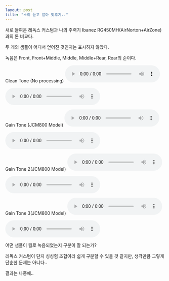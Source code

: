 ```yaml
---
layout: post
title: "소리 듣고 알아 맞추기.."
---
```


새로 들여온 레독스 커스텀과 나의 주력기 Ibanez RG450MH(AirNorton+AirZone)과의 톤 비교다.

두 개의 샘플이 어디서 얻어진 것인지는 표시하지 않았다.

녹음은 Front, Front+Middle, Middle, Middle+Rear, Rear의 순이다.

Clean Tone (No processing)
<audio src="/assets/images/e58fdde882fcf30e95eafd41a5591b4d.mp3" controls preload></audio>

<audio src="/assets/images/19d7fa4e6cf2d60a96a8bfb56e82fd67.mp3" controls preload></audio>

Gain Tone (JCM800 Model)
<audio src="/assets/images/22b502a758cb7559bd5c2905286048d3.mp3" controls preload></audio>

<audio src="/assets/images/2df8499c9ab646079ea1861073838f2b.mp3" controls preload></audio>

Gain Tone 2(JCM800 Model)
<audio src="/assets/images/92ad0e80f052cc50e7af6d34f921204f.mp3" controls preload></audio>

<audio src="/assets/images/ae92e4a99d9f57020fda76214d18f98a.mp3" controls preload></audio>

Gain Tone 3(JCM800 Model)
<audio src="/assets/images/c0825f4a840cf8d73c7a108ee8fec440.mp3" controls preload></audio>

<audio src="/assets/images/08d9a716e7cf19ae29731ba24a5dee72.mp3" controls preload></audio>


어떤 샘플이 뭘로 녹음되었는지 구분이 잘 되는가?

레독스 커스텀이 단지 싱싱험 조합이라 쉽게 구분할 수 있을 것 같지만,
생각만큼 그렇게 단순한 문제는 아니다..

결과는 나중에..

